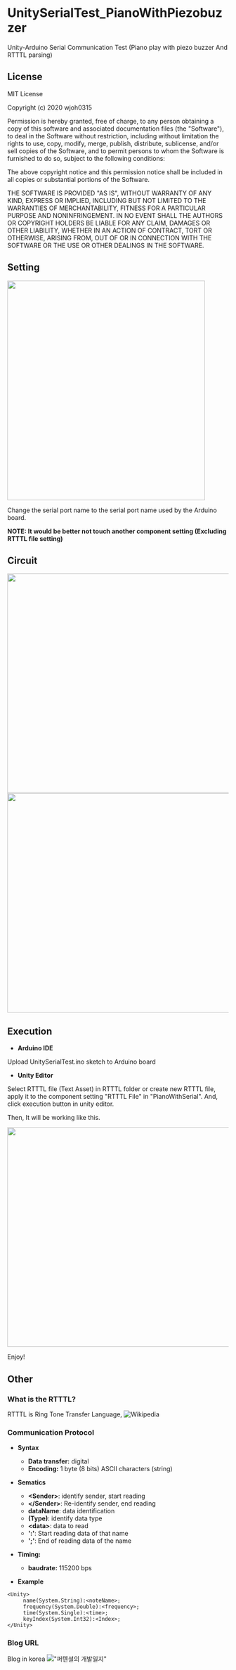 # UnitySerialTest_PianoWithPiezobuzzer
Unity-Arduino Serial Communication Test (Piano play with piezo buzzer And RTTTL parsing)

## License
MIT License

Copyright (c) 2020 wjoh0315

     

Permission is hereby granted, free of charge, to any person obtaining a copy
of this software and associated documentation files (the "Software"), to deal
in the Software without restriction, including without limitation the rights
to use, copy, modify, merge, publish, distribute, sublicense, and/or sell
copies of the Software, and to permit persons to whom the Software is
furnished to do so, subject to the following conditions:

     

The above copyright notice and this permission notice shall be included in all
copies or substantial portions of the Software.

     

THE SOFTWARE IS PROVIDED "AS IS", WITHOUT WARRANTY OF ANY KIND, EXPRESS OR
IMPLIED, INCLUDING BUT NOT LIMITED TO THE WARRANTIES OF MERCHANTABILITY,
FITNESS FOR A PARTICULAR PURPOSE AND NONINFRINGEMENT. IN NO EVENT SHALL THE
AUTHORS OR COPYRIGHT HOLDERS BE LIABLE FOR ANY CLAIM, DAMAGES OR OTHER
LIABILITY, WHETHER IN AN ACTION OF CONTRACT, TORT OR OTHERWISE, ARISING FROM,
OUT OF OR IN CONNECTION WITH THE SOFTWARE OR THE USE OR OTHER DEALINGS IN THE
SOFTWARE.

## Setting
<img src="https://ifh.cc/g/WlWT3R.jpg" width="450" height="500">

Change the serial port name to the serial port name used by the Arduino board.

**NOTE: It would be better not touch another component setting (Excluding RTTTL file setting)**

## Circuit
<img src="https://ifh.cc/g/r2sQVL.jpg" width="800" height="500">
<img src="https://ifh.cc/g/7w52F5.png" width="600" height="500">

## Execution
* **Arduino IDE**

Upload UnitySerialTest.ino sketch to Arduino board

* **Unity Editor**

Select RTTTL file (Text Asset) in RTTTL folder or create new RTTTL file, apply it to the component setting "RTTTL File" in "PianoWithSerial".
And, click execution button in unity editor.

Then, It will be working like this.

<img src="https://ifh.cc/g/YPOukF.jpg" width="820" height="500">

Enjoy!

## Other
### What is the RTTTL?
RTTTL is Ring Tone Transfer Language, ![Wikipedia](https://en.wikipedia.org/wiki/Ring_Tone_Transfer_Language)

### Communication Protocol

* **Syntax**
     - **Data transfer:** digital
     - **Encoding:** 1 byte (8 bits) ASCII characters (string)

* **Sematics**
     - **\<Sender>**: identify sender, start reading
     - **\</Sender>**: Re-identify sender, end reading
     - **dataName**: data identification
     - **(Type)**: identify data type
     - **\<data>**: data to read
     - **':'**: Start reading data of that name
     - **';'**: End of reading data of the name

* **Timing:**
     - **baudrate:** 115200 bps
     
* **Example**
```
<Unity>
     name(System.String):<noteName>;
     frequency(System.Double):<frequency>;
     time(System.Single):<time>;
     keyIndex(System.Int32):<Index>;
</Unity>
```

### Blog URL
Blog in korea !["퍼텐셜의 개발일지"](https://blog.naver.com/wjoh0315)
